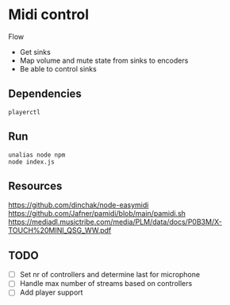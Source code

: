 # Midi control

Flow
* Get sinks
* Map volume and mute state from sinks to encoders
* Be able to control sinks 

## Dependencies

`playerctl`

## Run

```
unalias node npm
node index.js
```


## Resources
https://github.com/dinchak/node-easymidi
https://github.com/Jafner/pamidi/blob/main/pamidi.sh
https://mediadl.musictribe.com/media/PLM/data/docs/P0B3M/X-TOUCH%20MINI_QSG_WW.pdf

## TODO

- [ ] Set nr of controllers and determine last for microphone
- [ ] Handle max number of streams based on controllers
- [ ] Add player support